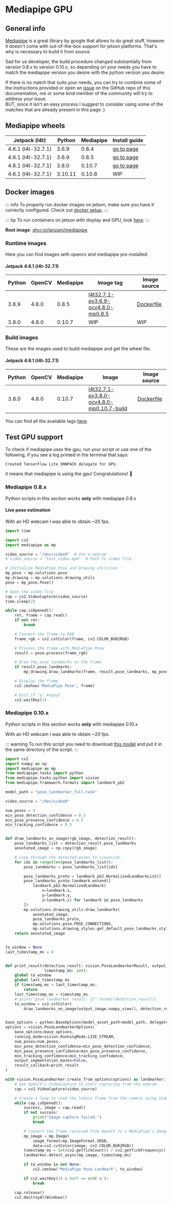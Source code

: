 # Mediapipe GPU

## General info

[Mediapipe](https://github.com/google/mediapipe) is a great library by google that allows to do great stuff, however it
doesn't come with out-of-the-box support for jetson platforms. That's why is necessary to build it from source.

Sad for us developer, the build procedure changed substantially from version 0.8.x to version 0.10.x, so depending on
your needs you have to match the mediapipe version you desire with the python version you desire.

If there is no match that suits your needs, you can try to combine some of the instructions provided or open an
[issue](https://github.com/lanzani/jetson-docs/issues) on the GitHub repo of this documentation,
me or some kind member of the community will try to address your issue.
<br> BUT, since it isn't an easy process I suggest to
consider using some of the matches that are already present in this page :)

## Mediapipe wheels

| Jetpack (l4t)      | Python  | Mediapipe | Install guide                                                              |
|--------------------|---------|-----------|----------------------------------------------------------------------------|
| 4.6.1 (l4t-32.7.1) | 3.6.9   | 0.8.4     | [go to page](/libraries/mediapipe/l4t32.7.1/py3.6.9#mediapipe-0-8-5-0-8-4) |
| 4.6.1 (l4t-32.7.1) | 3.6.9   | 0.8.5     | [go to page](/libraries/mediapipe/l4t32.7.1/py3.6.9)                       |
| 4.6.1 (l4t-32.7.1) | 3.8.0   | 0.10.7    | [go to page](/libraries/mediapipe/l4t32.7.1/py3.8.0)                       |
| 4.6.1 (l4t-32.7.1) | 3.10.11 | 0.10.8    | WIP                                                                        |

## Docker images

::: info
To properly run docker images on jetson, make sure you have it correctly configured. Check
out [docker setup](/getting-started/docker).
:::

::: tip
To run containers on jetson with display and GPU, look [here](/getting-started/docker#run-docker-containers).
:::

**Root image**: [ghcr.io/lanzani/mediapipe](https://github.com/lanzani/jetson-libraries/pkgs/container/mediapipe).

### Runtime images

Here you can find images with opencv and mediapipe pre-installed.

#### Jetpack 4.6.1 (l4t-32.7.1)

| Python | OpenCV | Mediapipe | Image tag                                                                                                                                                   | Image source                                                                                                               |
|--------|--------|-----------|-------------------------------------------------------------------------------------------------------------------------------------------------------------|----------------------------------------------------------------------------------------------------------------------------|
| 3.6.9  | 4.8.0  | 0.8.5     | [l4t32.7.1-py3.6.9-ocv4.8.0-mp0.8.5](https://github.com/lanzani/jetson-libraries/pkgs/container/mediapipe/159638212?tag=l4t32.7.1-py3.6.9-ocv4.8.0-mp0.8.5) | [Dockerfile](https://github.com/lanzani/jetson-libraries/blob/main/libraries/opencv/l4t32.7.1/py3.6.9/ocv4.8.0/Dockerfile) |
| 3.8.0  | 4.8.0  | 0.10.7    | WIP                                                                                                                                                         | WIP                                                                                                                        |

### Build images

These are the images used to build mediapipe and get the wheel file.

#### Jetpack 4.6.1 (l4t-32.7.1)

| Python | OpenCV | Mediapipe | Image                                     | Image source                                                                                                                                  |
|--------|--------|-----------|-------------------------------------------|-----------------------------------------------------------------------------------------------------------------------------------------------|
| 3.8.0  | 4.8.0  | 0.10.7    | [l4t32.7.1-py3.8.0-ocv4.8.0-mp0.10.7-build](https://github.com/lanzani/jetson-libraries/pkgs/container/mediapipe/160920674?tag=l4t32.7.1-py3.8.0-ocv4.8.0-mp0.10.7-build) | [Dockerfile](https://github.com/lanzani/jetson-libraries/blob/main/libraries/mediapipe/l4t32.7.1/py3.8.0/mp0.10.7/build_mediapipe/Dockerfile) |

You can find all the available tags [here](https://github.com/lanzani/jetson-libraries/pkgs/container/mediapipe).

## Test GPU support

To check if mediapipe uses the gpu, run your script or use one of the following, if you see a log printed in the
terminal that says:

```
Created TensorFlow Lite XNNPACK delegate for GPU.
```

it means that mediapipe is using the gpu! Congratulations! 🎉

### Mediapipe 0.8.x

Python scripts in this section works **only** with mediapipe 0.8.x

#### Live pose estimation

With an HD webcam I was able to obtain ~20 fps.

```python
import time

import cv2
import mediapipe as mp

video_source = "/dev/video0"  # Use a webcam
# video_source = "test_video.mp4"  # Path to video file

# Initialize MediaPipe Pose and Drawing utilities
mp_pose = mp.solutions.pose
mp_drawing = mp.solutions.drawing_utils
pose = mp_pose.Pose()

# Open the video file
cap = cv2.VideoCapture(video_source)
time.sleep(2)

while cap.isOpened():
    ret, frame = cap.read()
    if not ret:
        break

    # Convert the frame to RGB
    frame_rgb = cv2.cvtColor(frame, cv2.COLOR_BGR2RGB)

    # Process the frame with MediaPipe Pose
    result = pose.process(frame_rgb)

    # Draw the pose landmarks on the frame
    if result.pose_landmarks:
        mp_drawing.draw_landmarks(frame, result.pose_landmarks, mp_pose.POSE_CONNECTIONS)

    # Display the frame
    cv2.imshow('MediaPipe Pose', frame)

    # Exit if 'q' keypyt
    cv2.waitKey(1)

```

### Mediapipe 0.10.x

Python scripts in this section works **only** with mediapipe 0.10.x

With an HD webcam I was able to obtain ~20 fps.

::: warning
To run this script you need to
download [this model](https://github.com/lanzani/jetson-libraries/raw/main/libraries/mediapipe/test_scripts/pose_landmarker_full.task)
and put it in the same directory of the script.
:::

```python
import cv2
import numpy as np
import mediapipe as mp
from mediapipe.tasks import python
from mediapipe.tasks.python import vision
from mediapipe.framework.formats import landmark_pb2

model_path = "pose_landmarker_full.task"

video_source = "/dev/video0"

num_poses = 4
min_pose_detection_confidence = 0.5
min_pose_presence_confidence = 0.5
min_tracking_confidence = 0.5


def draw_landmarks_on_image(rgb_image, detection_result):
    pose_landmarks_list = detection_result.pose_landmarks
    annotated_image = np.copy(rgb_image)

    # Loop through the detected poses to visualize.
    for idx in range(len(pose_landmarks_list)):
        pose_landmarks = pose_landmarks_list[idx]

        pose_landmarks_proto = landmark_pb2.NormalizedLandmarkList()
        pose_landmarks_proto.landmark.extend([
            landmark_pb2.NormalizedLandmark(
                x=landmark.x,
                y=landmark.y,
                z=landmark.z) for landmark in pose_landmarks
        ])
        mp.solutions.drawing_utils.draw_landmarks(
            annotated_image,
            pose_landmarks_proto,
            mp.solutions.pose.POSE_CONNECTIONS,
            mp.solutions.drawing_styles.get_default_pose_landmarks_style())
    return annotated_image


to_window = None
last_timestamp_ms = 0


def print_result(detection_result: vision.PoseLandmarkerResult, output_image: mp.Image,
                 timestamp_ms: int):
    global to_window
    global last_timestamp_ms
    if timestamp_ms < last_timestamp_ms:
        return
    last_timestamp_ms = timestamp_ms
    # print("pose landmarker result: {}".format(detection_result))
    to_window = cv2.cvtColor(
        draw_landmarks_on_image(output_image.numpy_view(), detection_result), cv2.COLOR_RGB2BGR)


base_options = python.BaseOptions(model_asset_path=model_path, delegate=python.BaseOptions.Delegate.GPU)
options = vision.PoseLandmarkerOptions(
    base_options=base_options,
    running_mode=vision.RunningMode.LIVE_STREAM,
    num_poses=num_poses,
    min_pose_detection_confidence=min_pose_detection_confidence,
    min_pose_presence_confidence=min_pose_presence_confidence,
    min_tracking_confidence=min_tracking_confidence,
    output_segmentation_masks=False,
    result_callback=print_result
)

with vision.PoseLandmarker.create_from_options(options) as landmarker:
    # Use OpenCV’s VideoCapture to start capturing from the webcam.
    cap = cv2.VideoCapture(video_source)

    # Create a loop to read the latest frame from the camera using VideoCapture#read()
    while cap.isOpened():
        success, image = cap.read()
        if not success:
            print("Image capture failed.")
            break

        # Convert the frame received from OpenCV to a MediaPipe’s Image object.
        mp_image = mp.Image(
            image_format=mp.ImageFormat.SRGB,
            data=cv2.cvtColor(image, cv2.COLOR_BGR2RGB))
        timestamp_ms = int(cv2.getTickCount() / cv2.getTickFrequency() * 1000)
        landmarker.detect_async(mp_image, timestamp_ms)

        if to_window is not None:
            cv2.imshow("MediaPipe Pose Landmark", to_window)

        if cv2.waitKey(1) & 0xFF == ord('q'):
            break

    cap.release()
    cv2.destroyAllWindows()
```
